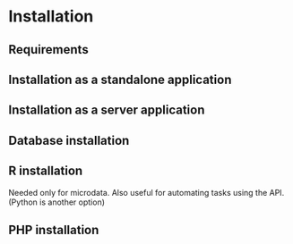 # Installation

## Requirements

## Installation as a standalone application


## Installation as a server application



## Database installation

## R installation

Needed only for microdata.
Also useful for automating tasks using the API. (Python is another option)

## PHP installation
